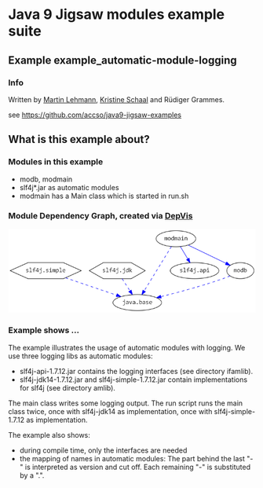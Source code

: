 ﻿# Java 9 Jigsaw modules example suite
## Example example_automatic-module-logging

### Info
Written by [Martin Lehmann](https://github.com/MartinLehmann1971), [Kristine Schaal](https://github.com/kristines) and Rüdiger Grammes.

see https://github.com/accso/java9-jigsaw-examples

## What is this example about?

### Modules in this example
* modb, modmain 
* slf4j*.jar as automatic modules
* modmain has a Main class which is started in run.sh

### Module Dependency Graph, created via [DepVis](https://github.com/accso/java9-jigsaw-depvis)
![Example's Module Dependency Graph](moduledependencies.png)

### Example shows ...
The example illustrates the usage of automatic modules with logging.
We use three logging libs as automatic modules:
* slf4j-api-1.7.12.jar contains the logging interfaces (see directory ifamlib).
* slf4j-jdk14-1.7.12.jar and slf4j-simple-1.7.12.jar contain implementations for slf4j (see directory amlib).

The main class writes some logging output.
The run script runs the main class twice, once with slf4j-jdk14 as implementation, once with slf4j-simple-1.7.12 as implementation.

The example also shows:
* during compile time, only the interfaces are needed 
* the mapping of names in automatic modules: The part behind the last "-" is interpreted as version and cut off. Each remaining "-" is substituted by a ".".
